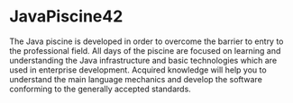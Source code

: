 # JavaPiscine42
The Java piscine is developed in order to overcome the barrier to entry to the professional field. All days of the piscine are focused on learning and understanding the Java infrastructure and basic technologies which are used in enterprise development. Acquired knowledge will help you to understand the main language mechanics and develop the software conforming to the generally accepted standards.
